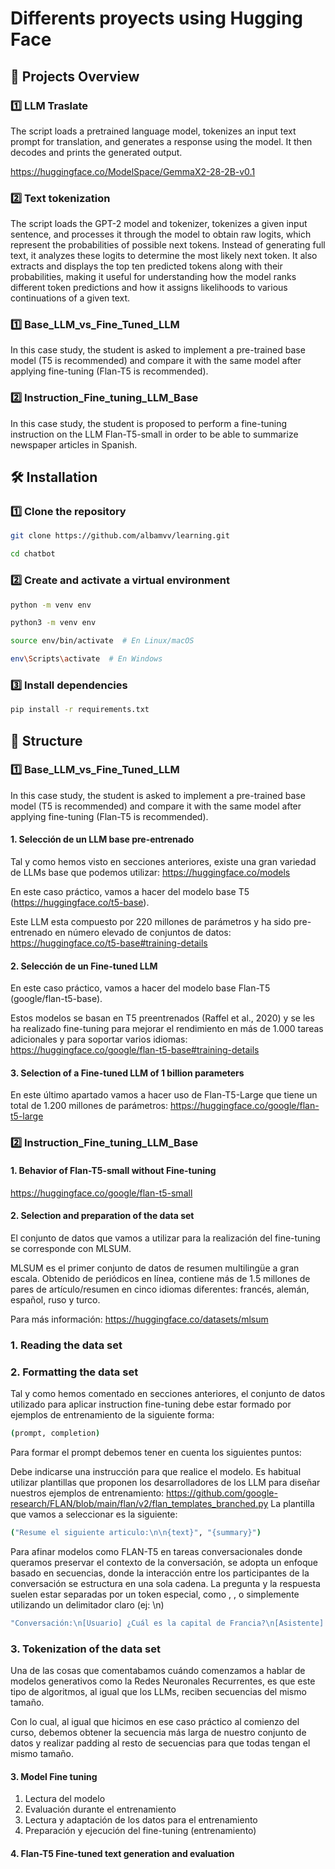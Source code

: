 # Differents proyects using Hugging Face

## 📌 Projects Overview  

### 1️⃣ LLM Traslate
The script loads a pretrained language model, tokenizes an input text prompt for translation, 
and generates a response using the model. It then decodes and prints the generated output.

https://huggingface.co/ModelSpace/GemmaX2-28-2B-v0.1

### 2️⃣ Text tokenization
The script loads the GPT-2 model and tokenizer, tokenizes a given input sentence, and processes it through the model to obtain raw logits,
which represent the probabilities of possible next tokens. Instead of generating full text, it analyzes these logits to determine the most likely next token. 
It also extracts and displays the top ten predicted tokens along with their probabilities, 
making it useful for understanding how the model ranks different token predictions 
and how it assigns likelihoods to various continuations of a given text.

### 1️⃣ Base_LLM_vs_Fine_Tuned_LLM  
In this case study, the student is asked to implement a pre-trained base model (T5 is recommended) and compare it with the same model after applying fine-tuning (Flan-T5 is recommended).
### 2️⃣ Instruction_Fine_tuning_LLM_Base
In this case study, the student is proposed to perform a fine-tuning instruction on the LLM Flan-T5-small in order to be able to summarize newspaper articles in Spanish.




## 🛠️ Installation  

### 1️⃣ Clone the repository  
```bash 
git clone https://github.com/albamvv/learning.git
```
```bash 
cd chatbot
```

### 2️⃣ Create and activate a virtual environment
```bash  
python -m venv env 
```
```bash
python3 -m venv env
```

```bash 
source env/bin/activate  # En Linux/macOS
```

```bash
env\Scripts\activate  # En Windows
```
### 3️⃣ Install dependencies 
```bash  
pip install -r requirements.txt 
```



## 📝 Structure

### 1️⃣ Base_LLM_vs_Fine_Tuned_LLM  
In this case study, the student is asked to implement a pre-trained base model (T5 is recommended) and compare it with the same model after applying fine-tuning (Flan-T5 is recommended).

#### 1. Selección de un LLM base pre-entrenado

Tal y como hemos visto en secciones anteriores, existe una gran variedad de LLMs base que podemos utilizar: https://huggingface.co/models

En este caso práctico, vamos a hacer del modelo base T5 (https://huggingface.co/t5-base).

Este LLM esta compuesto por 220 millones de parámetros y ha sido pre-entrenado en número elevado de conjuntos de datos: https://huggingface.co/t5-base#training-details

#### 2. Selección de un Fine-tuned LLM

En este caso práctico, vamos a hacer del modelo base Flan-T5 (google/flan-t5-base).

Estos modelos se basan en T5 preentrenados (Raffel et al., 2020) y se les ha realizado fine-tuning para mejorar el rendimiento en más de 1.000 tareas adicionales y para soportar varios idiomas: https://huggingface.co/google/flan-t5-base#training-details

#### 3. Selection of a Fine-tuned LLM of 1 billion parameters

En este último apartado vamos a hacer uso de Flan-T5-Large que tiene un total de 1.200 millones de parámetros: https://huggingface.co/google/flan-t5-large

### 2️⃣ Instruction_Fine_tuning_LLM_Base

#### 1. Behavior of Flan-T5-small without Fine-tuning

https://huggingface.co/google/flan-t5-small

#### 2. Selection and preparation of the data set

El conjunto de datos que vamos a utilizar para la realización del fine-tuning se corresponde con MLSUM.

MLSUM es el primer conjunto de datos de resumen multilingüe a gran escala. Obtenido de periódicos en línea, contiene más de 1.5 millones de pares de artículo/resumen en cinco idiomas diferentes: francés, alemán, español, ruso y turco.

Para más información: https://huggingface.co/datasets/mlsum

### 1. Reading the data set
### 2. Formatting the data set

Tal y como hemos comentado en secciones anteriores, el conjunto de datos utilizado para aplicar instruction fine-tuning debe estar formado por ejemplos de entrenamiento de la siguiente forma:

```bash 
(prompt, completion)
```
Para formar el prompt debemos tener en cuenta los siguientes puntos:

Debe indicarse una instrucción para que realice el modelo. Es habitual utilizar plantillas que proponen los desarrolladores de los LLM para diseñar nuestros ejemplos de entrenamiento: https://github.com/google-research/FLAN/blob/main/flan/v2/flan_templates_branched.py
La plantilla que vamos a seleccionar es la siguiente:

```bash 
("Resume el siguiente articulo:\n\n{text}", "{summary}")
```
Para afinar modelos como FLAN-T5 en tareas conversacionales donde queramos preservar el contexto de la conversación, se adopta un enfoque basado en secuencias, donde la interacción entre los participantes de la conversación se estructura en una sola cadena. La pregunta y la respuesta suelen estar separadas por un token especial, como , , o simplemente utilizando un delimitador claro (ej: \n)
```bash 
"Conversación:\n[Usuario] ¿Cuál es la capital de Francia?\n[Asistente] La capital de Francia es París.\n[Usuario] ¿Y cuál es su río principal?\n
```
### 3. Tokenization of the data set

Una de las cosas que comentabamos cuándo comenzamos a hablar de modelos generativos como la Redes Neuronales Recurrentes, es que este tipo de algoritmos, al igual que los LLMs, reciben secuencias del mismo tamaño.

Con lo cual, al igual que hicimos en ese caso práctico al comienzo del curso, debemos obtener la secuencia más larga de nuestro conjunto de datos y realizar padding al resto de secuencias para que todas tengan el mismo tamaño.

#### 3. Model Fine tuning

1. Lectura del modelo
2. Evaluación durante el entrenamiento
3. Lectura y adaptación de los datos para el entrenamiento
4. Preparación y ejecución del fine-tuning (entrenamiento)

#### 4. Flan-T5 Fine-tuned text generation and evaluation
